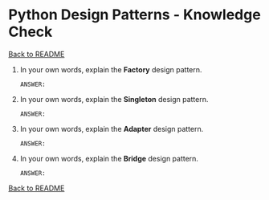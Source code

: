 # Python Design Patterns - Knowledge Check

[Back to README](README.md)

1. In your own words, explain the **Factory** design pattern.
    ```
    ANSWER:
    ```

2. In your own words, explain the **Singleton** design pattern.
    ```
    ANSWER:
    ```

3. In your own words, explain the **Adapter** design pattern.
    ```
    ANSWER:
    ```

4. In your own words, explain the **Bridge** design pattern.
    ```
    ANSWER:
    ```

[Back to README](README.md)